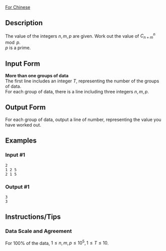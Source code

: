 [For Chinese](https://www.luogu.com.cn/problem/P3807)
## Description
The value of the integers $n,m,p$ are given. Work out the value of $C^{n}_{n+m} \mod p$.  
$p$ is a prime.
## Input Form
**More than one groups of data**  
The first line includes an integer $T$, representing the number of the groups of data.  
For each group of data, there is a line including three integers $n,m,p$.
## Output Form
For each group of data, output a line of number, representing the value you have worked out.  
## Examples
### Input #1
```
2
1 2 5
2 1 5
```
### Output #1
```
3
3
```
## Instructions/Tips
### Data Scale and Agreement
For $100\%$ of the data, $1 \le n,m,p \le 10^5, 1 \le T \le 10$.